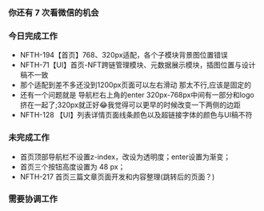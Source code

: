 ### 你还有 7 次看微信的机会

### 今日完成工作

- NFTH-194【首页】768、320px适配，各个子模块背景图位置错误
- NFTH-71【UI】首页-NFT跨链管理模块、元数据展示模块，插图位置与设计稿不一致
- 那个适配到差不多还没到1200px页面可以左右滑动 那太不行,应该是固定的
- 还有一个问题就是 导航栏右上角的enter 320px-768px中间有一部分和logo挤在一起了;320px就正好😂我觉得可以更早的时候改变一下两侧的边距
- NFTH-128 【UI】列表详情页面线条颜色以及超链接字体的颜色与UI稿不符

### 未完成工作

- 首页顶部导航栏不设置z-index，改设为透明度；enter设置为渐变；
- 首页三个按钮高度设置为 48 px；
- NFTH-217 首页三篇文章页面开发和内容整理(跳转后的页面？)

### 需要协调工作

